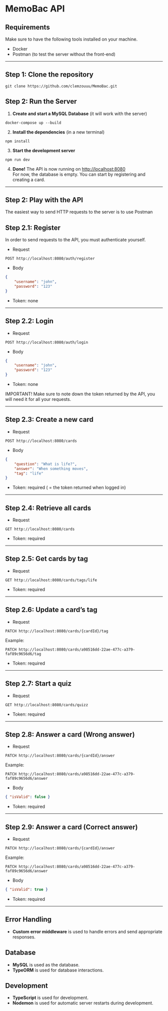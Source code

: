 # MemoBac API

## Requirements

Make sure to have the following tools installed on your machine.
- Docker
- Postman (to test the server without the front-end)

---
## Step 1: Clone the repository
```shell  
git clone https://github.com/clemzouuu/MemoBac.git
```  

## Step 2: Run the Server

1. **Create and start a MySQL Database** (it will work with the server)
```shell  
docker-compose up --build  
```  
2. **Install the dependencies** (in a new terminal)
```shell  
npm install  
```
3. **Start the development server**
```shell  
npm run dev  
```
4. **Done!** The API is now running on [http://localhost:8080](http://localhost:8080)  
   For now, the database is empty. You can start by registering and creating a card.

---

## Step 2: Play with the API

The easiest way to send HTTP requests to the server is to use Postman


## Step 2.1: Register

In order to send requests to the API, you must authenticate yourself.

- Request
```curl
POST http://localhost:8080/auth/register
```

- Body
```json
{
    "username": "john",
    "password": "123"
}
```

- Token: none

---

## Step 2.2: Login

- Request
```curl
POST http://localhost:8080/auth/login
```

- Body
```json
{
    "username": "john",
    "password": "123"
}
```

- Token: none

IMPORTANT! Make sure to note down the token returned by the API, you will need it for all your requests.

---

## Step 2.3: Create a new card

- Request
```curl
POST http://localhost:8080/cards
```

- Body
```json
{
    "question": "What is life?",
    "answer": "When something moves",
    "tag": "life"
}
```

- Token: required ( = the token returned when logged in)

---

## Step 2.4: Retrieve all cards

- Request
```curl
GET http://localhost:8080/cards
```

- Token: required

---

## Step 2.5: Get cards by tag

- Request
```curl
GET http://localhost:8080/cards/tags/life
```

- Token: required

---

## Step 2.6: Update a card’s tag

- Request
```curl
PATCH http://localhost:8080/cards/{cardId}/tag
```

Example:
```curl
PATCH http://localhost:8080/cards/a98516dd-22ae-477c-a379-faf89c9656d6/tag
```

- Token: required

---

## Step 2.7: Start a quiz

- Request
```curl
GET http://localhost:8080/cards/quizz
```

- Token: required

---

## Step 2.8: Answer a card (Wrong answer)

- Request
```curl
PATCH http://localhost:8080/cards/{cardId}/answer
```

Example:
```curl
PATCH http://localhost:8080/cards/a98516dd-22ae-477c-a379-faf89c9656d6/answer
```

- Body
```json
{ "isValid": false }
```

- Token: required

---

## Step 2.9: Answer a card (Correct answer)

- Request
```curl
PATCH http://localhost:8080/cards/{cardId}/answer
```

Example:
```curl
PATCH http://localhost:8080/cards/a98516dd-22ae-477c-a379-faf89c9656d6/answer
```

- Body
```json
{ "isValid": true }
```

- Token: required



--- 

## Error Handling
- **Custom error middleware** is used to handle errors and send appropriate responses.

## Database
- **MySQL** is used as the database.
- **TypeORM** is used for database interactions.

## Development
- **TypeScript** is used for development.
- **Nodemon** is used for automatic server restarts during development.